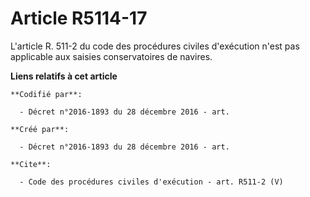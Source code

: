 # Article R5114-17

L'article R. 511-2 du code des procédures civiles d'exécution n'est pas applicable aux saisies conservatoires de navires.

**Liens relatifs à cet article**

	**Codifié par**:

	  - Décret n°2016-1893 du 28 décembre 2016 - art.

	**Créé par**:

	  - Décret n°2016-1893 du 28 décembre 2016 - art.

	**Cite**:

	  - Code des procédures civiles d'exécution - art. R511-2 (V)
